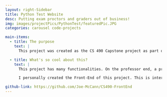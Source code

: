 ```yaml
---
layout: right-Sidebar
title: Python Test Website
desc: Putting exam proctors and graders out of business!
img: images/projectPics/PythonTest/featuredPic.JPG
categories: carousel code-projects

main-items:
  - title: The purpose
    text: |
      This project was created as the CS 490 Capstone project as part of my CS cirriculum at NJIT. I, along with two other team members, built this website from the ground up with the goal of being a way for professors to easily create exams that students can take. 

  - title: What's so cool about this?
    text: |
      This project has many functionalities. On the professor end, a professor could sign up and create an exam for students to take, add questions to the bank of available questions, and give students feedback on the tests that they have taken. Students can take the exams that the professors create for them; these exams are graded automatically on the spot by putting it through an automatic python interpreter, which then stores the results in a database. 

      I personally created the Front-End of this project. This is interesting because it was done entirely from scratch using only pure HTML, CSS, Javascript, and a little bit of PHP. 

github-link: https://github.com/Joe-McCann/CS490-FrontEnd
---
```

